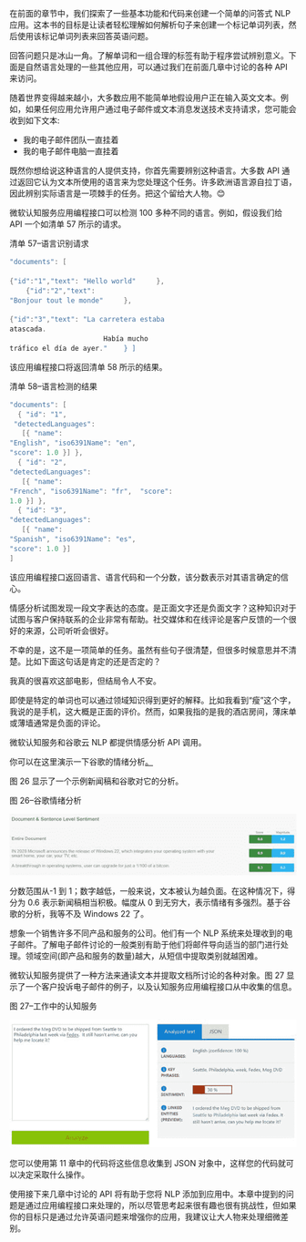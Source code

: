 在前面的章节中，我们探索了一些基本功能和代码来创建一个简单的问答式 NLP 应用。这本书的目标是让读者轻松理解如何解析句子来创建一个标记单词列表，然后使用该标记单词列表来回答英语问题。

回答问题只是冰山一角。了解单词和一组合理的标签有助于程序尝试辨别意义。下面是自然语言处理的一些其他应用，可以通过我们在前面几章中讨论的各种 API 来访问。

随着世界变得越来越小，大多数应用不能简单地假设用户正在输入英文文本。例如，如果任何应用允许用户通过电子邮件或文本消息发送技术支持请求，您可能会收到如下文本:

*   我的电子邮件团队一直挂着
*   我的电子邮件电脑一直挂着

既然你想给说这种语言的人提供支持，你首先需要辨别这种语言。大多数 API 通过返回它认为文本所使用的语言来为您处理这个任务。许多欧洲语言源自拉丁语，因此辨别实际语言是一项棘手的任务。把这个留给大人物。😊

微软认知服务应用编程接口可以检测 100 多种不同的语言。例如，假设我们给 API 一个如清单 57 所示的请求。

清单 57–语言识别请求

```cs
"documents": [

{"id":"1","text": "Hello world"     },
    {"id":"2","text":
"Bonjour tout le monde"     },

{"id":"3","text": "La carretera estaba
atascada. 
                       Había mucho
tráfico el día de ayer."    } ]

```

该应用编程接口将返回清单 58 所示的结果。

清单 58–语言检测的结果

```cs
"documents": [
  { "id": "1",
 "detectedLanguages": 
   [{ "name":
"English", "iso6391Name": "en",
"score": 1.0 }] }, 
  { "id": "2",
"detectedLanguages": 
   [{ "name":
"French", "iso6391Name": "fr",  "score":
1.0 }] }, 
  { "id": "3",
"detectedLanguages": 
   [{ "name":
"Spanish", "iso6391Name": "es",
"score": 1.0 }]
]

```

该应用编程接口返回语言、语言代码和一个分数，该分数表示对其语言确定的信心。

情感分析试图发现一段文字表达的态度。是正面文字还是负面文字？这种知识对于试图与客户保持联系的企业非常有帮助。社交媒体和在线评论是客户反馈的一个很好的来源，公司听听会很好。

不幸的是，这不是一项简单的任务。虽然有些句子很清楚，但很多时候意思并不清楚。比如下面这句话是肯定的还是否定的？

我真的很喜欢这部电影，但结局令人不安。

即使是特定的单词也可以通过领域知识得到更好的解释。比如我看到“瘦”这个字，我说的是手机，这大概是正面的评价。然而，如果我指的是我的酒店房间，薄床单或薄墙通常是负面的评论。

微软认知服务和谷歌云 NLP 都提供情感分析 API 调用。

你可以在这里演示一下谷歌的情绪分析[。](https://cloud.google.com/natural-language/)

图 26 显示了一个示例新闻稿和谷歌对它的分析。

图 26–谷歌情绪分析

![](img/image024.jpg)

分数范围从-1 到 1；数字越低，一般来说，文本被认为越负面。在这种情况下，得分为 0.6 表示新闻稿相当积极。幅度从 0 到无穷大，表示情绪有多强烈。基于谷歌的分析，我等不及 Windows 22 了。

想象一个销售许多不同产品和服务的公司。他们有一个 NLP 系统来处理收到的电子邮件。了解电子邮件讨论的一般类别有助于他们将邮件导向适当的部门进行处理。领域空间(即产品和服务的数量)越大，从短信中提取类别就越困难。

微软认知服务提供了一种方法来通读文本并提取文档所讨论的各种对象。图 27 显示了一个客户投诉电子邮件的例子，以及认知服务应用编程接口从中收集的信息。

图 27–工作中的认知服务

![](img/image025.jpg)

您可以使用第 11 章中的代码将这些信息收集到 JSON 对象中，这样您的代码就可以决定采取什么操作。

使用接下来几章中讨论的 API 将有助于您将 NLP 添加到应用中。本章中提到的问题是通过应用编程接口来处理的，所以尽管思考起来很有趣也很有挑战性，但如果你的目标只是通过允许英语问题来增强你的应用，我建议让大人物来处理细微差别。